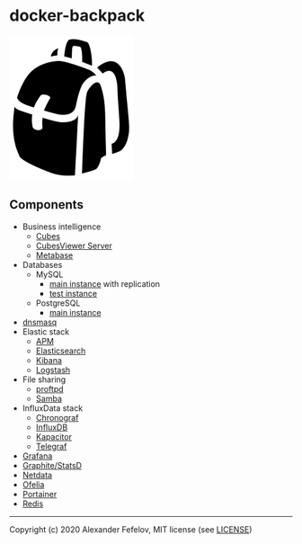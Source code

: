 # docker-backpack

![Backpack](assets/backpack_2551.png)

## Components

- Business intelligence
    - [Cubes](business-intelligence/cubes)
    - [CubesViewer Server](business-intelligence/cubesviewer-server)
    - [Metabase](business-intelligence/metabase)
- Databases
    - MySQL
        - [main instance](databases/mysql/main) with replication
        - [test instance](databases/mysql/test)
    - PostgreSQL
        - [main instance](databases/postgresql/main)
- [dnsmasq](dnsmasq)
- Elastic stack
    - [APM](elastic/apm)
    - [Elasticsearch](elastic/elasticsearch)
    - [Kibana](elastic/kibana)
    - [Logstash](elastic/logstash)
- File sharing
    - [proftpd](file-sharing/proftpd)
    - [Samba](file-sharing/samba)
- InfluxData stack
    - [Chronograf](influxdata/chronograf)
    - [InfluxDB](influxdata/influxdb)
    - [Kapacitor](influxdata/kapacitor)
    - [Telegraf](influxdata/telegraf)
- [Grafana](grafana)
- [Graphite/StatsD](graphite-statsd)
- [Netdata](netdata)
- [Ofelia](ofelia)
- [Portainer](portainer)
- [Redis](redis)

---

Copyright (c) 2020 Alexander Fefelov, MIT license (see [LICENSE](LICENSE))
